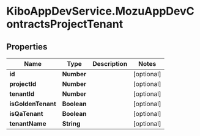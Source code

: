 # KiboAppDevService.MozuAppDevContractsProjectTenant

## Properties

Name | Type | Description | Notes
------------ | ------------- | ------------- | -------------
**id** | **Number** |  | [optional] 
**projectId** | **Number** |  | [optional] 
**tenantId** | **Number** |  | [optional] 
**isGoldenTenant** | **Boolean** |  | [optional] 
**isQaTenant** | **Boolean** |  | [optional] 
**tenantName** | **String** |  | [optional] 


